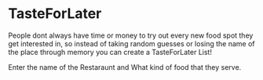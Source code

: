 # TasteForLater




People dont always have time or money to try out every new food spot they get interested in, so instead of taking random guesses or losing the name of the place through memory you can create a TasteForLater List! 


Enter the name of the Restaraunt and What kind of food that they serve.
